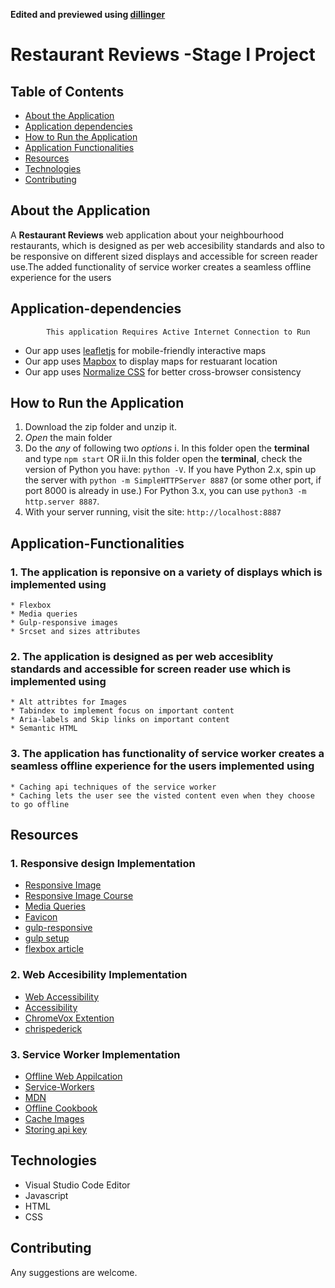 **Edited and previewed using [dillinger](https://dillinger.io/)**

# Restaurant Reviews -Stage I Project

## Table of Contents
* [About the Application](#about-the-application)
* [Application dependencies](#application-dependencies)
* [How to Run the Application](#how-to-run-the-application)
* [Application Functionalities](#application-functionalities)
* [Resources](#resources)
* [Technologies](#technologies)
* [Contributing](#contributing)

## About the Application

A **Restaurant Reviews** web application about your neighbourhood restaurants, which is designed as per web accesibility standards and also to be responsive on different sized displays and accessible for screen reader use.The added functionality of service worker creates a seamless offline experience for the users


## Application-dependencies

            This application Requires Active Internet Connection to Run

* Our app uses [leafletjs](https://leafletjs.com/) for mobile-friendly interactive maps
* Our app uses [Mapbox](https://www.mapbox.com/) to display maps for restuarant location
* Our app uses [Normalize CSS](https://necolas.github.io/normalize.css/) for better cross-browser consistency


## How to Run the Application

 1. Download the zip folder and unzip it.
 2. _Open_ the main folder
 3. Do the _any_ of following two *options*
        i. In this folder open the **terminal** and type `npm start` OR
        ii.In this folder open the **terminal**, check the version of Python you have: `python -V`.
            If you have Python 2.x, spin up the server with `python -m SimpleHTTPServer 8887`
            (or some other port, if port 8000 is already in use.)
            For Python 3.x, you can use `python3 -m http.server 8887`.
 4. With your server running, visit the site: `http://localhost:8887`


## Application-Functionalities

### 1. The application is reponsive on a variety of displays which is implemented using

    * Flexbox
    * Media queries
    * Gulp-responsive images
    * Srcset and sizes attributes


### 2. The application is designed as per web accesiblity standards and accessible for screen reader use which is implemented using

    * Alt attribtes for Images
    * Tabindex to implement focus on important content
    * Aria-labels and Skip links on important content
    * Semantic HTML


### 3. The application has functionality of service worker creates a seamless offline experience for the users implemented using

    * Caching api techniques of the service worker
    * Caching lets the user see the visted content even when they choose to go offline


## Resources

### 1. Responsive design Implementation
* [Responsive Image](https://developers.google.com/web/ilt/pwa/lab-responsive-images)
* [Responsive Image Course](https://in.udacity.com/course/responsive-images--ud882)
* [Media Queries](https://css-tricks.com/snippets/css/media-queries-for-standard-devices/)
* [Favicon](https://gauger.io/fonticon/)
* [gulp-responsive](https://www.npmjs.com/package/gulp-responsive)
* [gulp setup](https://github.com/AlexandroPerez/mws-gulp-setup)
* [flexbox article](https://blog.teamtreehouse.com/responsive-design-of-the-future-with-flexbox)


### 2. Web Accesibility Implementation
* [Web Accessibility](https://in.udacity.com/course/web-accessibility--ud891)
* [Accessibility](https://learn-the-web.algonquindesign.ca/topics/accessibility/)
* [ChromeVox Extention](https://chrome.google.com/webstore/detail/chromevox/)
* [chrispederick](https://chrome.google.com/webstore/detail/web-developer/)

### 3. Service Worker Implementation
* [Offline Web Appilcation](https://in.udacity.com/course/offline-web-applications--ud899)
* [Service-Workers](https://developers.google.com/web/fundamentals/primers/service-workers/)
* [MDN](https://developer.mozilla.org/en-US/docs/Web/API/Service_Worker_API/Using_Service_Workers#The_premise_of_service_workers)
* [Offline Cookbook](https://developers.google.com/web/fundamentals/instant-and-offline/offline-cookbook/)
* [Cache Images](https://classroom.udacity.com/courses/ud899/lessons/6381510082/concepts/63774101810923)
* [Storing api key](https://github.com/AlexandroPerez/mws-walkthrough)


## Technologies

* Visual Studio Code Editor
* Javascript
* HTML
* CSS

## Contributing
Any suggestions are welcome.


